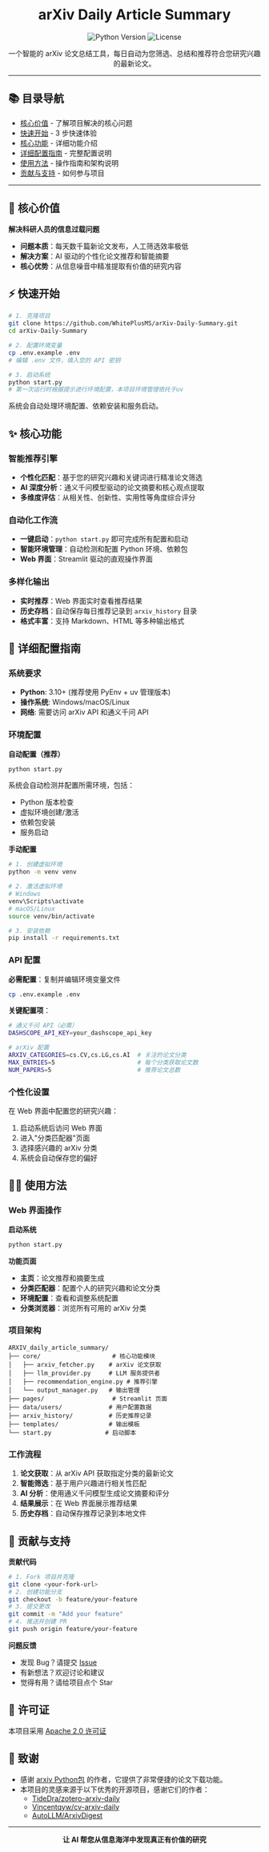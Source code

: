 <h1 align="center">arXiv Daily Article Summary</h1>


<p align="center">
  <img src="https://img.shields.io/badge/Python-3.10%2B-blue?logo=python" alt="Python Version">
  <img src="https://img.shields.io/badge/License-Apache--2.0-blue" alt="License">
</p>

<p align="center">
  一个智能的 arXiv 论文总结工具，每日自动为您筛选、总结和推荐符合您研究兴趣的最新论文。
</p>

---

## 📚 目录导航

- [核心价值](#-核心价值) - 了解项目解决的核心问题
- [快速开始](#-快速开始) - 3 步快速体验
- [核心功能](#-核心功能) - 详细功能介绍
- [详细配置指南](#-详细配置指南) - 完整配置说明
- [使用方法](#️-使用方法) - 操作指南和架构说明
- [贡献与支持](#-贡献与支持) - 如何参与项目

---

## 🎯 核心价值

**解决科研人员的信息过载问题**

- **问题本质**：每天数千篇新论文发布，人工筛选效率极低
- **解决方案**：AI 驱动的个性化论文推荐和智能摘要
- **核心优势**：从信息噪音中精准提取有价值的研究内容

## ⚡ 快速开始

```bash
# 1. 克隆项目
git clone https://github.com/WhitePlusMS/arXiv-Daily-Summary.git
cd arXiv-Daily-Summary

# 2. 配置环境变量
cp .env.example .env
# 编辑 .env 文件，填入您的 API 密钥

# 3. 启动系统
python start.py
# 第一次运行时根据提示进行环境配置，本项目环境管理依托于uv

```

系统会自动处理环境配置、依赖安装和服务启动。

## ✨ 核心功能

### 智能推荐引擎

- **个性化匹配**：基于您的研究兴趣和关键词进行精准论文筛选
- **AI 深度分析**：通义千问模型驱动的论文摘要和核心观点提取
- **多维度评估**：从相关性、创新性、实用性等角度综合评分

### 自动化工作流

- **一键启动**：`python start.py` 即可完成所有配置和启动
- **智能环境管理**：自动检测和配置 Python 环境、依赖包
- **Web 界面**：Streamlit 驱动的直观操作界面

### 多样化输出

- **实时推荐**：Web 界面实时查看推荐结果
- **历史存档**：自动保存每日推荐记录到 `arxiv_history` 目录
- **格式丰富**：支持 Markdown、HTML 等多种输出格式

## 🚀 详细配置指南

### 系统要求

- **Python**: 3.10+ (推荐使用 PyEnv + uv 管理版本)
- **操作系统**: Windows/macOS/Linux
- **网络**: 需要访问 arXiv API 和通义千问 API

### 环境配置

**自动配置（推荐）**

```bash
python start.py
```

系统会自动检测并配置所需环境，包括：

- Python 版本检查
- 虚拟环境创建/激活
- 依赖包安装
- 服务启动

**手动配置**

```bash
# 1. 创建虚拟环境
python -m venv venv

# 2. 激活虚拟环境
# Windows
venv\Scripts\activate
# macOS/Linux
source venv/bin/activate

# 3. 安装依赖
pip install -r requirements.txt
```

### API 配置

**必需配置**：复制并编辑环境变量文件

```bash
cp .env.example .env
```

**关键配置项**：

```bash
# 通义千问 API（必需）
DASHSCOPE_API_KEY=your_dashscope_api_key

# arXiv 配置
ARXIV_CATEGORIES=cs.CV,cs.LG,cs.AI  # 关注的论文分类
MAX_ENTRIES=5                       # 每个分类获取论文数
NUM_PAPERS=5                        # 推荐论文总数
```

### 个性化设置

在 Web 界面中配置您的研究兴趣：

1. 启动系统后访问 Web 界面
2. 进入"分类匹配器"页面
3. 选择感兴趣的 arXiv 分类
4. 系统会自动保存您的偏好

## 🏃‍♂️ 使用方法

### Web 界面操作

**启动系统**

```bash
python start.py
```

**功能页面**

- **主页**：论文推荐和摘要生成
- **分类匹配器**：配置个人的研究兴趣和论文分类
- **环境配置**：查看和调整系统配置
- **分类浏览器**：浏览所有可用的 arXiv 分类

### 项目架构

```
ARXIV_daily_article_summary/
├── core/                    # 核心功能模块
│   ├── arxiv_fetcher.py    # arXiv 论文获取
│   ├── llm_provider.py     # LLM 服务提供者
│   ├── recommendation_engine.py # 推荐引擎
│   └── output_manager.py   # 输出管理
├── pages/                   # Streamlit 页面
├── data/users/             # 用户配置数据
├── arxiv_history/          # 历史推荐记录
├── templates/              # 输出模板
└── start.py               # 启动脚本
```

### 工作流程

1. **论文获取**：从 arXiv API 获取指定分类的最新论文
2. **智能筛选**：基于用户兴趣进行相关性匹配
3. **AI 分析**：使用通义千问模型生成论文摘要和评分
4. **结果展示**：在 Web 界面展示推荐结果
5. **历史存档**：自动保存推荐记录到本地文件

## 🤝 贡献与支持

**贡献代码**

```bash
# 1. Fork 项目并克隆
git clone <your-fork-url>
# 2. 创建功能分支
git checkout -b feature/your-feature
# 3. 提交更改
git commit -m "Add your feature"
# 4. 推送并创建 PR
git push origin feature/your-feature
```

**问题反馈**

- 发现 Bug？请提交 [Issue](https://github.com/your-repo/issues)
- 有新想法？欢迎讨论和建议
- 觉得有用？请给项目点个 Star

## 📄 许可证

本项目采用 [Apache 2.0 许可证](LICENSE)

## 🙏 致谢

- 感谢 [arxiv Python包](https://pypi.org/project/arxiv/) 的作者，它提供了非常便捷的论文下载功能。
- 本项目的灵感来源于以下优秀的开源项目，感谢它们的作者：
  - [TideDra/zotero-arxiv-daily](https://github.com/TideDra/zotero-arxiv-daily)
  - [Vincentqyw/cv-arxiv-daily](https://github.com/Vincentqyw/cv-arxiv-daily)
  - [AutoLLM/ArxivDigest](https://github.com/AutoLLM/ArxivDigest)

---

<p align="center">
  <strong>让 AI 帮您从信息海洋中发现真正有价值的研究</strong>
</p>
